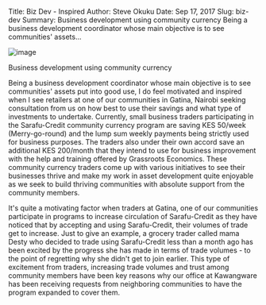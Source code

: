 Title: Biz Dev - Inspired
Author: Steve Okuku
Date: Sep 17, 2017
Slug: biz-dev
Summary: Business development using community currency Being a business development coordinator whose main objective is to see communities' assets...

![image](images/blog/biz-dev1.webp)

Business development using community currency

Being a business development coordinator whose main objective is to see
communities' assets put into good use, I do feel motivated and inspired
when I see retailers at one of our communities in Gatina, Nairobi
seeking consultation from us on how best to use their savings and what
type of investments to undertake. Currently, small business traders
participating in the Sarafu-Credit community currency program are saving
KES 50/week (Merry-go-round) and the lump sum weekly payments being
strictly used for business purposes. The traders also under their own
accord save an additional KES 200/month that they intend to use for
business improvement with the help and training offered by Grassroots
Economics. These community currency traders come up with various
initiatives to see their businesses thrive and make my work in asset
development quite enjoyable as we seek to build thriving communities
with absolute support from the community members.

It's quite a motivating factor when traders at Gatina, one of our
communities participate in programs to increase circulation of
Sarafu-Credit as they have noticed that by accepting and using
Sarafu-Credit, their volumes of trade get to increase. Just to give an
example, a grocery trader called mama Desty who decided to trade using
Sarafu-Credit less than a month ago has been excited by the progress she
has made in terms of trade volumes - to the point of regretting why she
didn't get to join earlier. This type of excitement from traders,
increasing trade volumes and trust among community members have been key
reasons why our office at Kawangware has been receiving requests from
neighboring communities to have the program expanded to cover them.
